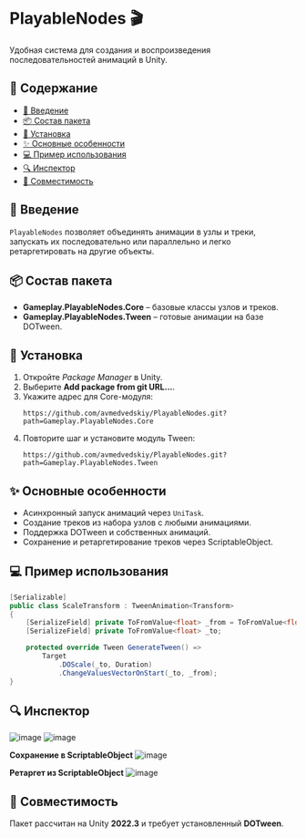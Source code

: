 # PlayableNodes 🎬

Удобная система для создания и воспроизведения последовательностей анимаций в Unity.

## 📑 Содержание
- [📝 Введение](#-введение)
- [📦 Состав пакета](#-состав-пакета)
- [🔧 Установка](#-установка)
- [✨ Основные особенности](#-основные-особенности)
- [💻 Пример использования](#-пример-использования)
- [🔍 Инспектор](#-инспектор)
- [🤝 Совместимость](#-совместимость)

## 📝 Введение
`PlayableNodes` позволяет объединять анимации в узлы и треки, запускать их последовательно или параллельно и легко ретаргетировать на другие объекты.

## 📦 Состав пакета
- **Gameplay.PlayableNodes.Core** – базовые классы узлов и треков.
- **Gameplay.PlayableNodes.Tween** – готовые анимации на базе DOTween.

## 🔧 Установка
1. Откройте *Package Manager* в Unity.
2. Выберите **Add package from git URL...**.
3. Укажите адрес для Core-модуля:
   ```
   https://github.com/avmedvedskiy/PlayableNodes.git?path=Gameplay.PlayableNodes.Core
   ```
4. Повторите шаг и установите модуль Tween:
   ```
   https://github.com/avmedvedskiy/PlayableNodes.git?path=Gameplay.PlayableNodes.Tween
   ```

## ✨ Основные особенности
- Асинхронный запуск анимаций через `UniTask`.
- Создание треков из набора узлов с любыми анимациями.
- Поддержка DOTween и собственных анимаций.
- Сохранение и ретаргетирование треков через ScriptableObject.

## 💻 Пример использования
```csharp
[Serializable]
public class ScaleTransform : TweenAnimation<Transform>
{
    [SerializeField] private ToFromValue<float> _from = ToFromValue<float>.Dynamic;
    [SerializeField] private ToFromValue<float> _to;

    protected override Tween GenerateTween() =>
        Target
            .DOScale(_to, Duration)
            .ChangeValuesVectorOnStart(_to, _from);
}
```

## 🔍 Инспектор
![image](https://github.com/avmedvedskiy/PlayableNodes/assets/17832838/a639a671-1c21-438c-8feb-444a1323a185)
![image](https://github.com/avmedvedskiy/PlayableNodes/assets/17832838/4f66e48a-be8e-4527-8bc6-5205bc65c99e)

**Сохранение в ScriptableObject**
![image](https://github.com/avmedvedskiy/PlayableNodes/assets/17832838/7a992f24-6018-4dd3-b2d7-50a247016042)

**Ретаргет из ScriptableObject**
![image](https://github.com/avmedvedskiy/PlayableNodes/assets/17832838/a96554f3-6ca7-45d5-81f7-9fbbfac79748)

## 🤝 Совместимость
Пакет рассчитан на Unity **2022.3** и требует установленный **DOTween**.
